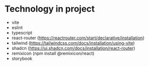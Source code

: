 # Technology in project

- vite
- eslint
- typescript
- react-router (https://reactrouter.com/start/declarative/installation)
- tailwind (https://tailwindcss.com/docs/installation/using-vite)
- shadcn (https://ui.shadcn.com/docs/installation/react-router)
- remixicon (npm install @remixicon/react)
- storybook
